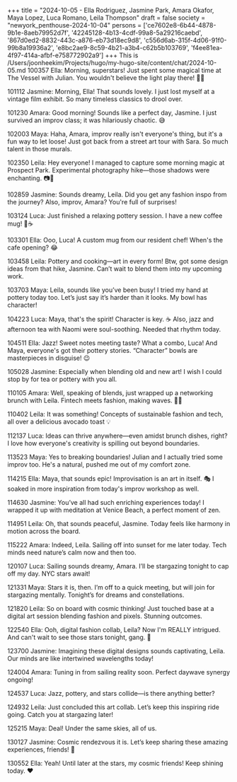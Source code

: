 +++
title = "2024-10-05 - Ella Rodriguez, Jasmine Park, Amara Okafor, Maya Lopez, Luca Romano, Leila Thompson"
draft = false
society = "newyork_penthouse-2024-10-04"
persons = ['ce7602e8-6b44-4878-9b1e-8aeb79952d7f', '42245128-4b13-4cdf-99a8-5a29216caebd', '867d0ed2-8832-443c-a876-eb73d18ec9d8', 'c556d6ab-315f-4d06-91f0-99b8a19936a2', 'e8bc2ae9-8c59-4b21-a3b4-c62b5b103769', 'f4ee81ea-4f97-414a-afbf-e758772902a9']
+++
This is /Users/joonheekim/Projects/hugo/my-hugo-site/content/chat/2024-10-05.md
100357 Ella: Morning, superstars! Just spent some magical time at The Vessel with Julian. You wouldn't believe the light play there! 🌟✨

101112 Jasmine: Morning, Ella! That sounds lovely. I just lost myself at a vintage film exhibit. So many timeless classics to drool over.

101230 Amara: Good morning! Sounds like a perfect day, Jasmine. I just survived an improv class; it was hilariously chaotic. 😅

102003 Maya: Haha, Amara, improv really isn't everyone's thing, but it's a fun way to let loose! Just got back from a street art tour with Sara. So much talent in those murals.

102350 Leila: Hey everyone! I managed to capture some morning magic at Prospect Park. Experimental photography hike—those shadows were enchanting. 📷🌿

102859 Jasmine: Sounds dreamy, Leila. Did you get any fashion inspo from the journey? Also, improv, Amara? You're full of surprises!

103124 Luca: Just finished a relaxing pottery session. I have a new coffee mug! 🎨☕

103301 Ella: Ooo, Luca! A custom mug from our resident chef! When's the cafe opening? 😂

103458 Leila: Pottery and cooking—art in every form! Btw, got some design ideas from that hike, Jasmine. Can’t wait to blend them into my upcoming work.

103703 Maya: Leila, sounds like you’ve been busy! I tried my hand at pottery today too. Let’s just say it’s harder than it looks. My bowl has character!

104223 Luca: Maya, that's the spirit! Character is key. ☕ Also, jazz and afternoon tea with Naomi were soul-soothing. Needed that rhythm today.

104511 Ella: Jazz! Sweet notes meeting taste? What a combo, Luca! And Maya, everyone's got their pottery stories. “Character” bowls are masterpieces in disguise! 😉

105028 Jasmine: Especially when blending old and new art! I wish I could stop by for tea or pottery with you all.

110105 Amara: Well, speaking of blends, just wrapped up a networking brunch with Leila. Fintech meets fashion, making waves. 🌊👠

110402 Leila: It was something! Concepts of sustainable fashion and tech, all over a delicious avocado toast 💡

112137 Luca: Ideas can thrive anywhere—even amidst brunch dishes, right? I love how everyone's creativity is spilling out beyond boundaries.

113523 Maya: Yes to breaking boundaries! Julian and I actually tried some improv too. He's a natural, pushed me out of my comfort zone.

114215 Ella: Maya, that sounds epic! Improvisation is an art in itself. 🎭 I soaked in more inspiration from today's improv workshop as well.

114630 Jasmine: You’ve all had such enriching experiences today! I wrapped it up with meditation at Venice Beach, a perfect moment of zen.

114951 Leila: Oh, that sounds peaceful, Jasmine. Today feels like harmony in motion across the board.

115222 Amara: Indeed, Leila. Sailing off into sunset for me later today. Tech minds need nature’s calm now and then too.

120107 Luca: Sailing sounds dreamy, Amara. I’ll be stargazing tonight to cap off my day. NYC stars await!

121331 Maya: Stars it is, then. I’m off to a quick meeting, but will join for stargazing mentally. Tonight’s for dreams and constellations.

121820 Leila: So on board with cosmic thinking! Just touched base at a digital art session blending fashion and pixels. Stunning outcomes.

122540 Ella: Ooh, digital fashion collab, Leila? Now I'm REALLY intrigued. And can't wait to see those stars tonight, gang. 🌌

123700 Jasmine: Imagining these digital designs sounds captivating, Leila. Our minds are like intertwined wavelengths today! 

124004 Amara: Tuning in from sailing reality soon. Perfect daywave synergy ongoing!

124537 Luca: Jazz, pottery, and stars collide—is there anything better? 

124932 Leila: Just concluded this art collab. Let’s keep this inspiring ride going. Catch you at stargazing later!

125215 Maya: Deal! Under the same skies, all of us.

130127 Jasmine: Cosmic rendezvous it is. Let’s keep sharing these amazing experiences, friends! 🌠

130552 Ella: Yeah! Until later at the stars, my cosmic friends! Keep shining today. ❤️
